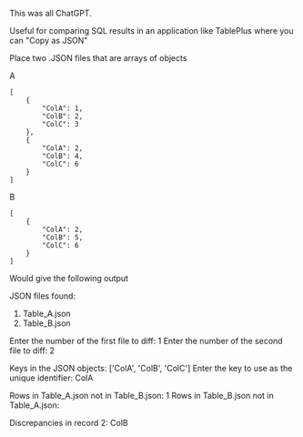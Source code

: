 This was all ChatGPT.

Useful for comparing SQL results in an application like TablePlus where you can "Copy as JSON"

Place two .JSON files that are arrays of objects

A
```
[
	{
		"ColA": 1,
		"ColB": 2,
		"ColC": 3
	},
	{
		"ColA": 2,
		"ColB": 4,
		"ColC": 6
	}
]
```

B
```
[
	{
		"ColA": 2,
		"ColB": 5,
		"ColC": 6
	}
]
```
Would give the following output

JSON files found:
1. Table_A.json
2. Table_B.json

Enter the number of the first file to diff: 1
Enter the number of the second file to diff: 2

Keys in the JSON objects: ['ColA', 'ColB', 'ColC']
Enter the key to use as the unique identifier: ColA

Rows in Table_A.json not in Table_B.json:
1
Rows in Table_B.json not in Table_A.json:

Discrepancies in record 2: ColB